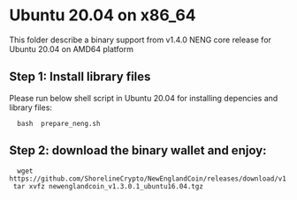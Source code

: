 # Ubuntu 20.04 on x86_64

This folder describe a binary support from v1.4.0 NENG core release for Ubuntu 20.04 on AMD64 platform 

## Step 1: Install library files
Please run below shell script in Ubuntu 20.04 for installing depencies and library files:
```
  bash  prepare_neng.sh
```

## Step 2: download the binary wallet and enjoy:
```
  wget https://github.com/ShorelineCrypto/NewEnglandCoin/releases/download/v1.3.0.1/newenglandcoin_v1.3.0.1_ubuntu16.04.tgz
 tar xvfz newenglandcoin_v1.3.0.1_ubuntu16.04.tgz
```
